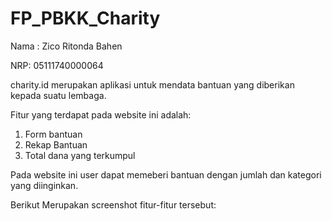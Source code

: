 # FP_PBKK_Charity

Nama : Zico Ritonda Bahen

NRP: 05111740000064

charity.id merupakan aplikasi untuk mendata bantuan yang diberikan kepada suatu lembaga.

Fitur yang terdapat pada website ini adalah:
1. Form bantuan
2. Rekap Bantuan
3. Total dana yang terkumpul

Pada website ini user dapat memeberi bantuan dengan jumlah dan kategori yang diinginkan.
 
Berikut Merupakan screenshot fitur-fitur tersebut:


